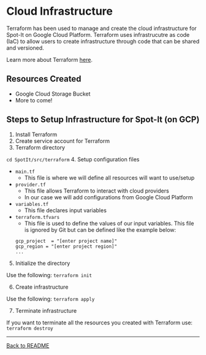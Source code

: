 # Cloud Infrastructure

Terraform has been used to manage and create the cloud infrastructure for Spot-It on Google Cloud Platform. Terraform uses infrastrucutre as code (IaC) to allow users to create infrastructure through code that can be shared and versioned.

Learn more about Terraform [here](https://www.terraform.io/intro). 

## Resources Created

- Google Cloud Storage Bucket
- More to come!

## Steps to Setup Infrastructure for Spot-It (on GCP)

1. Install Terraform
2. Create service account for Terraform
3. Terraform directory

``` cd SpotIt/src/terraform ```
4. Setup configuration files 
- ```main.tf```
    - This file is where we will define all resources will want to use/setup
- ```provider.tf```
    - This file allows Terraform to interact with cloud providers
    - In our case we will add configurations from Google Cloud Platform
- ```variables.tf```
    - This file declares input variables
- ```terraform.tfvars``` 
    - This file is used to define the values of our input variables. This file is ignored by Git but can be defined like the example below:
    ```
    gcp_project  = "[enter project name]"
    gcp_region = "[enter project region]"
    ...
    ```
5. Initialize the directory

Use the following: ```terraform init```

6. Create infrastructure

Use the following: ```terraform apply```

7. Terminate infrastructure

If you want to terminate all the resources you created with Terraform use: ```terraform destroy```

---

[Back to README](../README.md)